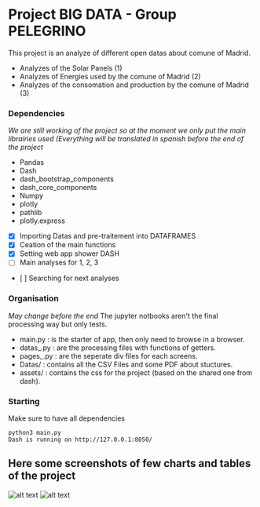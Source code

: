 # Project BIG DATA - Group PELEGRINO

This project is an analyze of different open datas about comune of Madrid.
* Analyzes of the Solar Panels (1)
* Analyzes of Energies used by the comune of Madrid (2)
* Analyzes of the consomation and production by the comune of Madrid (3)


### Dependencies 
*We are still working of the project so at the moment we only put the main librairies used (Everything will be translated in spanish before the end of the project*
* Pandas
* Dash
* dash_bootstrap_components 
* dash_core_components
* Numpy
* plotly
* pathlib
* plotly.express

- [x] Importing Datas and pre-traitement into DATAFRAMES
- [x] Ceation of the main functions
- [x] Setting web app shower DASH
- [ ] Main analyses for 1, 2, 3
- [ ] Searching for next analyses


### Organisation
*May change before the end*
The jupyter notbooks aren't the final processing way but only tests.

* main.py : is the starter of app, then only need to browse in a browser.
* datas_.py : are the processing files with functions of getters.
* pages_.py : are the seperate div files for each screens.
* Datas/ : contains all the CSV Files and some PDF about stuctures.
* assets/ : contains the css for the project (based on the shared one from dash).

### Starting
Make sure to have all dependencies
```
python3 main.py
Dash is running on http://127.0.0.1:8050/

```


## Here some screenshots of few charts and tables of the project


![alt text](https://github.com/ArK4nes/Prog_BigData_Dilhan/blob/main/Datas/C1.png?raw=true)
![alt text](https://github.com/ArK4nes/Prog_BigData_Dilhan/blob/main/Datas/C2.png?raw=true)
